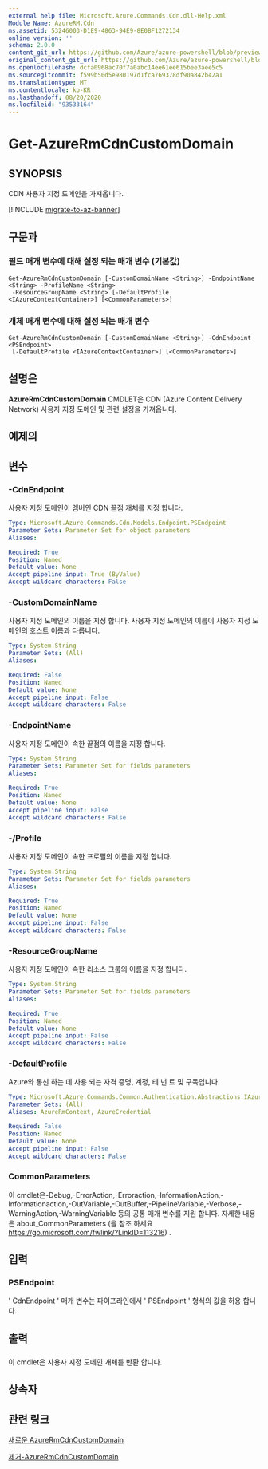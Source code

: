 ```yaml
---
external help file: Microsoft.Azure.Commands.Cdn.dll-Help.xml
Module Name: AzureRM.Cdn
ms.assetid: 53246003-D1E9-4863-94E9-8E0BF1272134
online version: ''
schema: 2.0.0
content_git_url: https://github.com/Azure/azure-powershell/blob/preview/src/ResourceManager/Cdn/Commands.Cdn/help/Get-AzureRmCdnCustomDomain.md
original_content_git_url: https://github.com/Azure/azure-powershell/blob/preview/src/ResourceManager/Cdn/Commands.Cdn/help/Get-AzureRmCdnCustomDomain.md
ms.openlocfilehash: dcfa0968ac70f7a0abc14ee61ee615bee3aee5c5
ms.sourcegitcommit: f599b50d5e980197d1fca769378df90a842b42a1
ms.translationtype: MT
ms.contentlocale: ko-KR
ms.lasthandoff: 08/20/2020
ms.locfileid: "93533164"
---
```

# Get-AzureRmCdnCustomDomain

## SYNOPSIS
CDN 사용자 지정 도메인을 가져옵니다.

[!INCLUDE [migrate-to-az-banner](../../includes/migrate-to-az-banner.md)]

## 구문과

### 필드 매개 변수에 대해 설정 되는 매개 변수 (기본값)
```
Get-AzureRmCdnCustomDomain [-CustomDomainName <String>] -EndpointName <String> -ProfileName <String>
 -ResourceGroupName <String> [-DefaultProfile <IAzureContextContainer>] [<CommonParameters>]
```

### 개체 매개 변수에 대해 설정 되는 매개 변수
```
Get-AzureRmCdnCustomDomain [-CustomDomainName <String>] -CdnEndpoint <PSEndpoint>
 [-DefaultProfile <IAzureContextContainer>] [<CommonParameters>]
```

## 설명은
**AzureRmCdnCustomDomain** CMDLET은 CDN (Azure Content Delivery Network) 사용자 지정 도메인 및 관련 설정을 가져옵니다.

## 예제의

## 변수

### -CdnEndpoint
사용자 지정 도메인이 멤버인 CDN 끝점 개체를 지정 합니다.

```yaml
Type: Microsoft.Azure.Commands.Cdn.Models.Endpoint.PSEndpoint
Parameter Sets: Parameter Set for object parameters
Aliases: 

Required: True
Position: Named
Default value: None
Accept pipeline input: True (ByValue)
Accept wildcard characters: False
```

### -CustomDomainName
사용자 지정 도메인의 이름을 지정 합니다.
사용자 지정 도메인의 이름이 사용자 지정 도메인의 호스트 이름과 다릅니다.

```yaml
Type: System.String
Parameter Sets: (All)
Aliases: 

Required: False
Position: Named
Default value: None
Accept pipeline input: False
Accept wildcard characters: False
```

### -EndpointName
사용자 지정 도메인이 속한 끝점의 이름을 지정 합니다.

```yaml
Type: System.String
Parameter Sets: Parameter Set for fields parameters
Aliases: 

Required: True
Position: Named
Default value: None
Accept pipeline input: False
Accept wildcard characters: False
```

### -/Profile
사용자 지정 도메인이 속한 프로필의 이름을 지정 합니다.

```yaml
Type: System.String
Parameter Sets: Parameter Set for fields parameters
Aliases: 

Required: True
Position: Named
Default value: None
Accept pipeline input: False
Accept wildcard characters: False
```

### -ResourceGroupName
사용자 지정 도메인이 속한 리소스 그룹의 이름을 지정 합니다.

```yaml
Type: System.String
Parameter Sets: Parameter Set for fields parameters
Aliases: 

Required: True
Position: Named
Default value: None
Accept pipeline input: False
Accept wildcard characters: False
```

### -DefaultProfile
Azure와 통신 하는 데 사용 되는 자격 증명, 계정, 테 넌 트 및 구독입니다.

```yaml
Type: Microsoft.Azure.Commands.Common.Authentication.Abstractions.IAzureContextContainer
Parameter Sets: (All)
Aliases: AzureRmContext, AzureCredential

Required: False
Position: Named
Default value: None
Accept pipeline input: False
Accept wildcard characters: False
```

### CommonParameters
이 cmdlet은-Debug,-ErrorAction,-Erroraction,-InformationAction,-Informationaction,-OutVariable,-OutBuffer,-PipelineVariable,-Verbose,-WarningAction,-WarningVariable 등의 공통 매개 변수를 지원 합니다. 자세한 내용은 about_CommonParameters (을 참조 하세요 https://go.microsoft.com/fwlink/?LinkID=113216) .

## 입력

### PSEndpoint
' CdnEndpoint ' 매개 변수는 파이프라인에서 ' PSEndpoint ' 형식의 값을 허용 합니다.

## 출력

###  
이 cmdlet은 사용자 지정 도메인 개체를 반환 합니다.

## 상속자

## 관련 링크

[새로운 AzureRmCdnCustomDomain](./New-AzureRmCdnCustomDomain.md)

[제거-AzureRmCdnCustomDomain](./Remove-AzureRmCdnCustomDomain.md)


